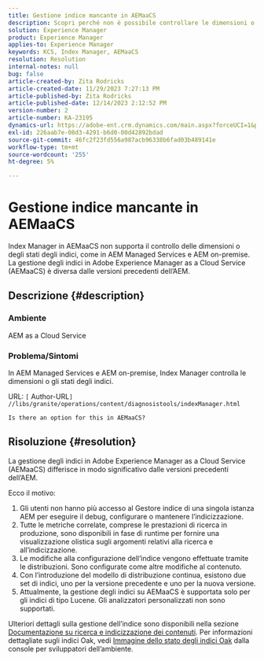 ```yaml
---
title: Gestione indice mancante in AEMaaCS
description: Scopri perché non è possibile controllare le dimensioni o gli stati degli indici utilizzando Gestione indici in AEMaaCS.
solution: Experience Manager
product: Experience Manager
applies-to: Experience Manager
keywords: KCS, Index Manager, AEMaaCS
resolution: Resolution
internal-notes: null
bug: false
article-created-by: Zita Rodricks
article-created-date: 11/29/2023 7:27:13 PM
article-published-by: Zita Rodricks
article-published-date: 12/14/2023 2:12:52 PM
version-number: 2
article-number: KA-23195
dynamics-url: https://adobe-ent.crm.dynamics.com/main.aspx?forceUCI=1&pagetype=entityrecord&etn=knowledgearticle&id=ada44648-ed8e-ee11-8179-6045bd006793
exl-id: 226aab7e-08d3-4291-b6d0-00d42892bdad
source-git-commit: 46fc2f23fd556a987acb96338b6fad03b489141e
workflow-type: tm+mt
source-wordcount: '255'
ht-degree: 5%

---
```


# Gestione indice mancante in AEMaaCS


Index Manager in AEMaaCS non supporta il controllo delle dimensioni o degli stati degli indici, come in AEM Managed Services e AEM on-premise. La gestione degli indici in Adobe Experience Manager as a Cloud Service (AEMaaCS) è diversa dalle versioni precedenti dell’AEM.

## Descrizione {#description}


### Ambiente

AEM as a Cloud Service

### Problema/Sintomi

In AEM Managed Services e AEM on-premise, Index Manager controlla le dimensioni o gli stati degli indici.

URL: `[` Author-URL`]` `//libs/granite/operations/content/diagnosistools/indexManager.html`

`Is there an option for this in AEMaaCS?`




## Risoluzione {#resolution}


La gestione degli indici in Adobe Experience Manager as a Cloud Service (AEMaaCS) differisce in modo significativo dalle versioni precedenti dell’AEM.

Ecco il motivo:

1. Gli utenti non hanno più accesso al Gestore indice di una singola istanza AEM per eseguire il debug, configurare o mantenere l’indicizzazione.
2. Tutte le metriche correlate, comprese le prestazioni di ricerca in produzione, sono disponibili in fase di runtime per fornire una visualizzazione olistica sugli argomenti relativi alla ricerca e all’indicizzazione.
3. Le modifiche alla configurazione dell’indice vengono effettuate tramite le distribuzioni. Sono configurate come altre modifiche al contenuto.
4. Con l’introduzione del modello di distribuzione continua, esistono due set di indici, uno per la versione precedente e uno per la nuova versione.
5. Attualmente, la gestione degli indici su AEMaaCS è supportata solo per gli indici di tipo Lucene. Gli analizzatori personalizzati non sono supportati.


Ulteriori dettagli sulla gestione dell’indice sono disponibili nella sezione [Documentazione su ricerca e indicizzazione dei contenuti](https://experienceleague.adobe.com/docs/experience-manager-cloud-service/content/operations/indexing.html?lang=it). Per informazioni dettagliate sugli indici Oak, vedi [Immagine dello stato degli indici Oak](https://experienceleague.adobe.com/docs/experience-manager-learn/cloud-service/debugging/debugging-aem-as-a-cloud-service/developer-console.html?lang=en#oak-indexes) dalla console per sviluppatori dell’ambiente.

